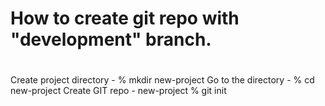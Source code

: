 # How to create git repo with "development" branch.
#

 Create project directory  -  % mkdir new-project
 Go to the directory - % cd new-project 
 Create GIT repo - new-project % git init
